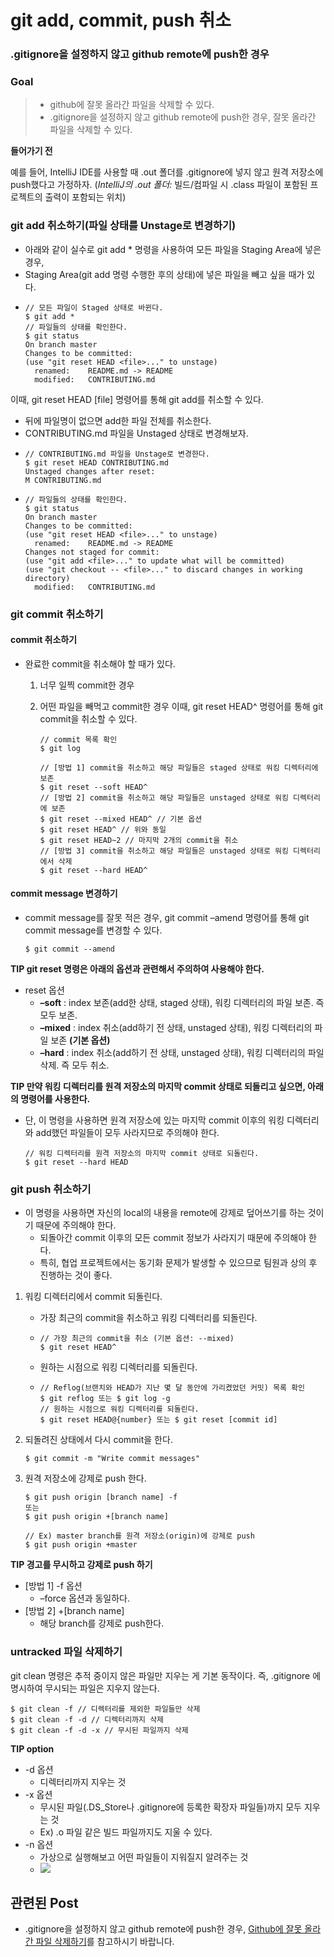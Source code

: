 # git add, commit, push 취소

### .gitignore을 설정하지 않고 github remote에 push한 경우



### Goal <a id="goal"></a>

> * github에 잘못 올라간 파일을 삭제할 수 있다.
> * .gitignore을 설정하지 않고 github remote에 push한 경우, 잘못 올라간 파일을 삭제할 수 있다.



**들어가기 전**

예를 들어, IntelliJ IDE를 사용할 때 .out 폴더를 .gitignore에 넣지 않고 원격 저장소에 push했다고 가정하자. \(_IntelliJ의 .out 폴더:_ 빌드/컴파일 시 .class 파일이 포함된 프로젝트의 출력이 포함되는 위치\)  


### git add 취소하기\(파일 상태를 Unstage로 변경하기\) <a id="git-add-&#xCDE8;&#xC18C;&#xD558;&#xAE30;&#xD30C;&#xC77C;-&#xC0C1;&#xD0DC;&#xB97C;-unstage&#xB85C;-&#xBCC0;&#xACBD;&#xD558;&#xAE30;"></a>

* 아래와 같이 실수로 git add \* 명령을 사용하여 모든 파일을 Staging Area에 넣은 경우,
* Staging Area\(git add 명령 수행한 후의 상태\)에 넣은 파일을 빼고 싶을 때가 있다.
* ```text
  // 모든 파일이 Staged 상태로 바뀐다.
  $ git add *
  // 파일들의 상태를 확인한다.
  $ git status
  On branch master
  Changes to be committed:
  (use "git reset HEAD <file>..." to unstage)
    renamed:    README.md -> README
    modified:   CONTRIBUTING.md
  ```

이때, git reset HEAD \[file\] 명령어를 통해 git add를 취소할 수 있다.

* 뒤에 파일명이 없으면 add한 파일 전체를 취소한다.
* CONTRIBUTING.md 파일을 Unstaged 상태로 변경해보자.
* ```text
  // CONTRIBUTING.md 파일을 Unstage로 변경한다.
  $ git reset HEAD CONTRIBUTING.md
  Unstaged changes after reset:
  M	CONTRIBUTING.md
  ```
* ```text
  // 파일들의 상태를 확인한다.
  $ git status
  On branch master
  Changes to be committed:
  (use "git reset HEAD <file>..." to unstage)
    renamed:    README.md -> README
  Changes not staged for commit:
  (use "git add <file>..." to update what will be committed)
  (use "git checkout -- <file>..." to discard changes in working directory)
    modified:   CONTRIBUTING.md
  ```

### git commit 취소하기 <a id="git-commit-&#xCDE8;&#xC18C;&#xD558;&#xAE30;"></a>

#### commit 취소하기 <a id="commit-&#xCDE8;&#xC18C;&#xD558;&#xAE30;"></a>

* 완료한 commit을 취소해야 할 때가 있다.
  1. 너무 일찍 commit한 경우
  2. 어떤 파일을 빼먹고 commit한 경우 이때, git reset HEAD^ 명령어를 통해 git commit을 취소할 수 있다.

     ```text
     // commit 목록 확인
     $ git log
     ```

     ```text
     // [방법 1] commit을 취소하고 해당 파일들은 staged 상태로 워킹 디렉터리에 보존
     $ git reset --soft HEAD^
     // [방법 2] commit을 취소하고 해당 파일들은 unstaged 상태로 워킹 디렉터리에 보존
     $ git reset --mixed HEAD^ // 기본 옵션
     $ git reset HEAD^ // 위와 동일
     $ git reset HEAD~2 // 마지막 2개의 commit을 취소
     // [방법 3] commit을 취소하고 해당 파일들은 unstaged 상태로 워킹 디렉터리에서 삭제
     $ git reset --hard HEAD^
     ```

#### commit message 변경하기 <a id="commit-message-&#xBCC0;&#xACBD;&#xD558;&#xAE30;"></a>

* commit message를 잘못 적은 경우, git commit –amend 명령어를 통해 git commit message를 변경할 수 있다.

  ```text
  $ git commit --amend
  ```

**TIP git reset 명령은 아래의 옵션과 관련해서 주의하여 사용해야 한다.**

* reset 옵션
  * **–soft** : index 보존\(add한 상태, staged 상태\), 워킹 디렉터리의 파일 보존. 즉 모두 보존.
  * **–mixed** : index 취소\(add하기 전 상태, unstaged 상태\), 워킹 디렉터리의 파일 보존 **\(기본 옵션\)**
  * **–hard** : index 취소\(add하기 전 상태, unstaged 상태\), 워킹 디렉터리의 파일 삭제. 즉 모두 취소.

**TIP 만약 워킹 디렉터리를 원격 저장소의 마지막 commit 상태로 되돌리고 싶으면, 아래의 명령어를 사용한다.**

* 단, 이 명령을 사용하면 원격 저장소에 있는 마지막 commit 이후의 워킹 디렉터리와 add했던 파일들이 모두 사라지므로 주의해야 한다.

  ```text
  // 워킹 디렉터리를 원격 저장소의 마지막 commit 상태로 되돌린다.
  $ git reset --hard HEAD
  ```

### git push 취소하기 <a id="git-push-&#xCDE8;&#xC18C;&#xD558;&#xAE30;"></a>

* 이 명령을 사용하면 자신의 local의 내용을 remote에 강제로 덮어쓰기를 하는 것이기 때문에 주의해야 한다.
  * 되돌아간 commit 이후의 모든 commit 정보가 사라지기 때문에 주의해야 한다.
  * 특히, 협업 프로젝트에서는 동기화 문제가 발생할 수 있으므로 팀원과 상의 후 진행하는 것이 좋다.

1. 워킹 디렉터리에서 commit 되돌린다.
   * 가장 최근의 commit을 취소하고 워킹 디렉터리를 되돌린다.
   * ```text
     // 가장 최근의 commit을 취소 (기본 옵션: --mixed)
     $ git reset HEAD^
     ```
   * 원하는 시점으로 워킹 디렉터리를 되돌린다.
   * ```text
     // Reflog(브랜치와 HEAD가 지난 몇 달 동안에 가리켰었던 커밋) 목록 확인
     $ git reflog 또는 $ git log -g
     // 원하는 시점으로 워킹 디렉터리를 되돌린다.
     $ git reset HEAD@{number} 또는 $ git reset [commit id]
     ```
2. 되돌려진 상태에서 다시 commit을 한다.

   ```text
   $ git commit -m "Write commit messages"
   ```

3. 원격 저장소에 강제로 push 한다.

   ```text
   $ git push origin [branch name] -f
   또는
   $ git push origin +[branch name]
   ```

   ```text
   // Ex) master branch를 원격 저장소(origin)에 강제로 push
   $ git push origin +master
   ```

**TIP 경고를 무시하고 강제로 push 하기**

* \[방법 1\] -f 옵션
  * –force 옵션과 동일하다.
* \[방법 2\] +\[branch name\]
  * 해당 branch를 강제로 push한다.

### untracked 파일 삭제하기 <a id="untracked-&#xD30C;&#xC77C;-&#xC0AD;&#xC81C;&#xD558;&#xAE30;"></a>

git clean 명령은 추적 중이지 않은 파일만 지우는 게 기본 동작이다. 즉, .gitignore 에 명시하여 무시되는 파일은 지우지 않는다.

```text
$ git clean -f // 디렉터리를 제외한 파일들만 삭제
$ git clean -f -d // 디렉터리까지 삭제
$ git clean -f -d -x // 무시된 파일까지 삭제
```

**TIP option**

* -d 옵션
  * 디렉터리까지 지우는 것
* -x 옵션
  * 무시된 파일\(.DS\_Store나 .gitignore에 등록한 확장자 파일들\)까지 모두 지우는 것
  * Ex\) .o 파일 같은 빌드 파일까지도 지울 수 있다.
* -n 옵션
  * 가상으로 실행해보고 어떤 파일들이 지워질지 알려주는 것
  * ![](https://gmlwjd9405.github.io/images/git-add-cancel/n-option.png)

## 관련된 Post <a id="&#xAD00;&#xB828;&#xB41C;-post"></a>

* .gitignore을 설정하지 않고 github remote에 push한 경우, [Github에 잘못 올라간 파일 삭제하기](https://gmlwjd9405.github.io/2018/05/17/git-delete-incorrect-files.html)를 참고하시기 바랍니다.

